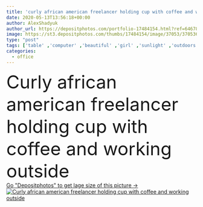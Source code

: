 ```yaml
---
title: 'curly african american freelancer holding cup with coffee and working outside '
date: 2020-05-13T13:56:18+00:00
author: AlexShadyuk
author_url: https://depositphotos.com/portfolio-17484154.html?ref=64678756
image: https://st3.depositphotos.com/thumbs/17484154/image/37053/370536478/api_thumb_450.jpg?forcejpeg=true
type: "post"
tags: ['table' ,'computer' ,'beautiful' ,'girl' ,'sunlight' ,'outdoors' ,'sunshine' ,'wooden' ,'chair' ,'connection' ,'coffee' ,'home' ,'woman' ,'communication' ,'wireless' ,'working' ,'laptop' ,'work' ,'internet' ,'curly' ,'online' ,'attractive' ,'outside' ,'balcony' ,'gadget' ,'workplace' ,'workspace' ,'daylight' ,'networking' ,'daytime' ,'use' ,'blogger' ,'blogging' ,'quarantine' ,'freelance' ,'freelancer' ,'teleworking' ,'teleworker' ,'copy space' ,'one person' ,'home office' ,'work from home' ,'young adult' ,'black woman' ,'african american' ,'digital device' ,'remote work' ,'self isolation' ]
categories: 
  - office
---
```

<div aling="center">
            <font size="60"> Curly african american freelancer holding cup with coffee and working outside</font>   
</div>
<div>
    <a href='https://st3.depositphotos.com/thumbs/17484154/image/37053/370536478/api_thumb_450.jpg?forcejpeg=true?ref=64678756' target=_blank > Go "Depositphotos" to get lage size of this picture ->
        <img href='https://st3.depositphotos.com/thumbs/17484154/image/37053/370536478/api_thumb_450.jpg?forcejpeg=true?ref=64678756' src='https://st3.depositphotos.com/17484154/37053/i/950/depositphotos_370536478-stock-photo-curly-african-american-freelancer-holding.jpg?forcejpeg=true' alt='Curly african american freelancer holding cup with coffee and working outside' >
    </a>
</div>
